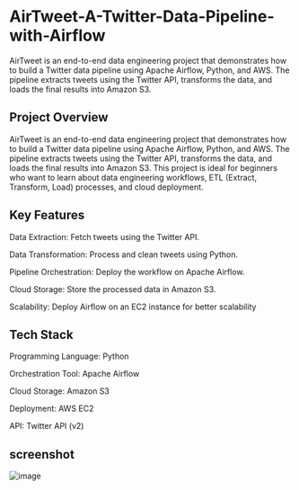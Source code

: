 # AirTweet-A-Twitter-Data-Pipeline-with-Airflow

AirTweet is an end-to-end data engineering project that demonstrates how to build a Twitter data pipeline using Apache Airflow, Python, and AWS. The pipeline extracts tweets using the Twitter API, transforms the data, and loads the final results into Amazon S3. 


## Project Overview

AirTweet is an end-to-end data engineering project that demonstrates how to build a Twitter data pipeline using Apache Airflow, Python, and AWS. The pipeline extracts tweets using the Twitter API, transforms the data, and loads the final results into Amazon S3. This project is ideal for beginners who want to learn about data engineering workflows, ETL (Extract, Transform, Load) processes, and cloud deployment.

## Key Features

Data Extraction: Fetch tweets using the Twitter API.

Data Transformation: Process and clean tweets using Python.

Pipeline Orchestration: Deploy the workflow on Apache Airflow.

Cloud Storage: Store the processed data in Amazon S3.

Scalability: Deploy Airflow on an EC2 instance for better scalability



## Tech Stack

Programming Language: Python

Orchestration Tool: Apache Airflow

Cloud Storage: Amazon S3

Deployment: AWS EC2

API: Twitter API (v2)



## screenshot 

![image](https://github.com/user-attachments/assets/da001ca6-2a18-4d71-a0ae-0355fe8ee726)
